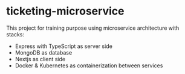# ticketing-microservice

This project for training purpose using microservice architecture with stacks:

- Express with TypeScript as server side
- MongoDB as database
- Nextjs as client side
- Docker & Kubernetes as containerization between services
